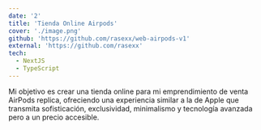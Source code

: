 ```yaml
---
date: '2'
title: 'Tienda Online Airpods'
cover: './image.png'
github: 'https://github.com/rasexx/web-airpods-v1'
external: 'https://github.com/rasexx'
tech:
  - NextJS
  - TypeScript
---
```


Mi objetivo es crear una tienda online para mi emprendimiento de venta AirPods replica, ofreciendo una experiencia similar a la de Apple que transmita sofisticación, exclusividad, minimalismo y tecnología avanzada pero a un precio accesible.
